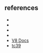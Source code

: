 ## references

- [](https://devdocs.io/)
- [](https://js.coach/)
- [](http://superherojs.com/)
- [](https://bit.dev/)
- [V8 Docs](https://v8.dev/docs)
- [tc39](https://github.com/tc39)
